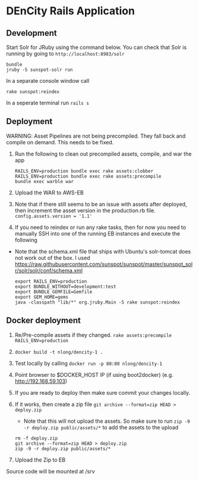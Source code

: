 # DEnCity Rails Application

## Development

Start Solr for JRuby using the command below.  You can check that Solr is running by going to `http://localhost:8983/solr`

```
bundle
jruby -S sunspot-solr run
```

In a separate console window call

```
rake sunspot:reindex
```



In a seperate terminal run `rails s`

## Deployment

WARNING:  Asset Pipelines are not being precompiled.  They fall back and compile on
demand.  This needs to be fixed.

1. Run the following to clean out precompiled assets, compile, and war the app
 
    ```
    RAILS_ENV=production bundle exec rake assets:clobber
    RAILS_ENV=production bundle exec rake assets:precompile
    bundle exec warble war
    ```

1. Upload the WAR to AWS-EB
1. Note that if there still seems to be an issue with assets after deployed, then increment the asset version in the
production.rb file.  `config.assets.version = '1.1'`
1. If you need to reindex or run any rake tasks, then for now you need to manually SSH into one of the running EB instances
and execute the following
  * Note that the schema.xml file that ships with Ubuntu's solr-tomcat does not work out of the box. I used https://raw.githubusercontent.com/sunspot/sunspot/master/sunspot_solr/solr/solr/conf/schema.xml

    ```
    export RAILS_ENV=production
    export BUNDLE_WITHOUT=development:test
    export BUNDLE_GEMFILE=Gemfile
    export GEM_HOME=gems
    java -classpath "lib/*" org.jruby.Main -S rake sunspot:reindex
    ```

## Docker deployment

1. Re/Pre-compile assets if they changed. `rake assets:precompile RAILS_ENV=production`
1. `docker build -t nlong/dencity-1 .`
1. Test locally by calling `docker run -p 80:80 nlong/dencity-1`
1. Point browser to $DOCKER_HOST IP (if using boot2docker) (e.g. http://192.168.59.103)
1. If you are ready to deploy then make sure commit your changes locally.
1. If it works, then create a zip file `git archive --format=zip HEAD > deploy.zip`
    + Note that this will not upload the assets. So make sure to run `zip -9 -r deploy.zip public/assets/*` to add the assets to the upload
    ```
    rm -f deploy.zip
    git archive --format=zip HEAD > deploy.zip
    zip -9 -r deploy.zip public/assets/*
    ```

1. Upload the Zip to EB

Source code will be mounted at /srv